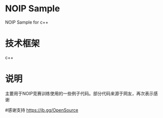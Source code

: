 # NOIP Sample
NOIP Sample for c++
# 技术框架
c++
# 说明
主要用于NOIP竞赛训练使用的一些例子代码。部分代码来源于网友，再次表示感谢

#感谢支持
https://jb.gg/OpenSource

